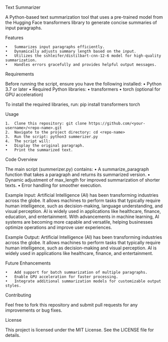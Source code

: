 Text Summarizer

A Python-based text summarization tool that uses a pre-trained model from the Hugging Face transformers library to generate concise summaries of input paragraphs.

Features

	•	Summarizes input paragraphs efficiently.
	•	Dynamically adjusts summary length based on the input.
	•	Utilizes the sshleifer/distilbart-cnn-12-6 model for high-quality summarization.
	•	Handles errors gracefully and provides helpful output messages.

Requirements

Before running the script, ensure you have the following installed:
	•	Python 3.7 or later
	•	Required Python libraries:
	•	transformers
	•	torch (optional for GPU acceleration)

To install the required libraries, run:
pip install transformers torch

Usage

	1.	Clone this repository: git clone https://github.com/<your-username>/<repo-name>.git
	2.	Navigate to the project directory: cd <repo-name>
	3.	Run the script: python3 summerizer.py
	4.	The script will:
	•	Display the original paragraph.
	•	Print the summarized text.

Code Overview

The main script (summerizer.py) contains:
	•	A summarize_paragraph function that takes a paragraph and returns its summarized version.
	•	Dynamic adjustment of max_length for improved summarization of shorter texts.
	•	Error handling for smoother execution.

Example Input: 
Artificial Intelligence (AI) has been transforming industries across the globe. 
It allows machines to perform tasks that typically require human intelligence, such as decision-making, 
language understanding, and visual perception. AI is widely used in applications like healthcare, finance, 
education, and entertainment. With advancements in machine learning, AI systems are becoming more capable 
and versatile, helping businesses optimize operations and improve user experiences.

Example Output:
Artificial Intelligence (AI) has been transforming industries across the globe. 
It allows machines to perform tasks that typically require human intelligence, such as decision-making and visual perception. 
AI is widely used in applications like healthcare, finance, and entertainment.





Future Enhancements

	•	Add support for batch summarization of multiple paragraphs.
	•	Enable GPU acceleration for faster processing.
	•	Integrate additional summarization models for customizable output styles.

Contributing

Feel free to fork this repository and submit pull requests for any improvements or bug fixes.

License

This project is licensed under the MIT License. See the LICENSE file for details.
